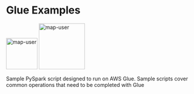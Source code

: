# Glue Examples

<img width="85" alt="map-user" src="https://img.shields.io/badge/views-1984-green"> <img width="125" alt="map-user" src="https://img.shields.io/badge/unique visits-429-green">

Sample PySpark script designed to run on AWS Glue. Sample scripts cover common operations that need to be completed with Glue
